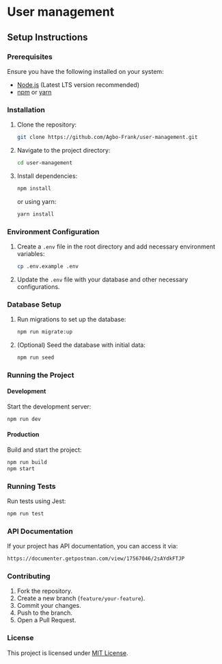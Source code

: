 # User management

## Setup Instructions

### Prerequisites
Ensure you have the following installed on your system:
- [Node.js](https://nodejs.org/) (Latest LTS version recommended)
- [npm](https://www.npmjs.com/) or [yarn](https://yarnpkg.com/)

### Installation

1. Clone the repository:
   ```sh
   git clone https://github.com/Agbo-Frank/user-management.git
   ```

2. Navigate to the project directory:
   ```sh
   cd user-management
   ```

3. Install dependencies:
   ```sh
   npm install
   ```
   or using yarn:
   ```sh
   yarn install
   ```

### Environment Configuration

1. Create a `.env` file in the root directory and add necessary environment variables:
   ```sh
   cp .env.example .env
   ```

2. Update the `.env` file with your database and other necessary configurations.

### Database Setup

1. Run migrations to set up the database:
   ```sh
   npm run migrate:up
   ```

2. (Optional) Seed the database with initial data:
   ```sh
   npm run seed
   ```

### Running the Project

#### Development
Start the development server:
   ```sh
   npm run dev
   ```

#### Production
Build and start the project:
   ```sh
   npm run build
   npm start
   ```

### Running Tests
Run tests using Jest:
   ```sh
   npm run test
   ```

### API Documentation
If your project has API documentation, you can access it via:
   ```sh
   https://documenter.getpostman.com/view/17567046/2sAYdkFTJP
   ```

### Contributing
1. Fork the repository.
2. Create a new branch (`feature/your-feature`).
3. Commit your changes.
4. Push to the branch.
5. Open a Pull Request.

### License
This project is licensed under [MIT License](LICENSE).

